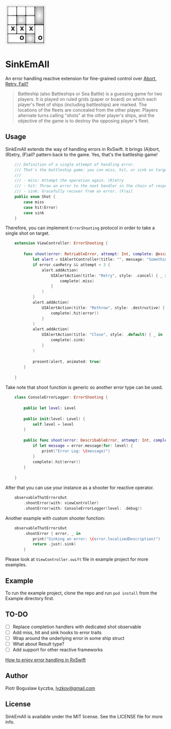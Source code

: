 <img src="/logo_outlined.png" width="128">

# SinkEmAll

An error handling reactive extension for fine-grained control over [Abort, Retry, Fail?](https://en.wikipedia.org/wiki/Abort,_Retry,_Fail%3F)

> Battleship (also Battleships or Sea Battle) is a guessing game for two players. It is played on ruled grids (paper or board) on which each player's fleet of ships (including battleships) are marked. The locations of the fleets are concealed from the other player. Players alternate turns calling "shots" at the other player's ships, and the objective of the game is to destroy the opposing player's fleet.

## Usage

SinkEmAll extends the way of handling errors in RxSwift. It brings (A)bort, (R)etry, (F)ail? pattern back to the game. Yes, that's the battleship game!

```swift
    /// Definition of a single attempt of handling error.
    /// That's the battleship game: you can miss, hit, or sink on target.
    ///
    /// - miss: Attempt the operation again. (R)etry
    /// - hit: Throw an error to the next handler in the chain of responsibility. (A)bort or (I)gnore
    /// - sink: Gracefully recover from an error. (F)ail
    public enum Shot {
        case miss
        case hit(Error)
        case sink
    }
```

Therefore, you can implement `ErrorShooting` protocol in order to take a single shot on target.

```swift
    extension ViewController: ErrorShooting {
    
        func shoot(error: RetriableError, attempt: Int, complete: @escaping (Shot) -> Void) {
            let alert = UIAlertController(title: "", message: "Something wrong happened", preferredStyle: .alert)
            if error.canRetry && attempt < 3 {
                alert.addAction(
                    UIAlertAction(title: "Retry", style: .cancel) { _ in
                        complete(.miss)
                    }
                )
            }
            alert.addAction(
                UIAlertAction(title: "Rethrow", style: .destructive) { _ in
                    complete(.hit(error))
                }
            )
            alert.addAction(
                UIAlertAction(title: "Close", style: .default) { _ in
                    complete(.sink)
                }
            )
    
            present(alert, animated: true)
        }
    
    }
```

Take note that shoot function is generic so another error type can be used.

```swift
    class ConsoleErrorLogger: ErrorShooting {
    
        public let level: Level
    
        public init(level: Level) {
            self.level = level
        }
    
        public func shoot(error: DescribableError, attempt: Int, complete: ((Shot) -> Void)) {
            if let message = error.message(for: level) {
                print("Error Log: \(message)")
            }
            complete(.hit(error))
        }
    
    }
```

After that you can use your instance as a shooter for reactive operator.

```swift
    observableThatErrorsOut
        .shootError(with: viewController)
        .shootError(with: ConsoleErrorLogger(level: .debug))
```

Another example with custom shooter function:

```swift
    observableThatErrorsOut
    	.shootError { error, _ in
            print("Sinking an error: \(error.localizedDescription)")
            return .just(.sink)
        }
```

Please look at `ViewController.swift` file in example project for more examples.

## Example

To run the example project, clone the repo and run `pod install` from the Example directory first.

## TO-DO

- [ ]  Replace completion handlers with dedicated shot observable
- [ ]  Add miss, hit and sink hooks to error traits
- [ ]  Wrap around the underlying error in some ship struct
- [ ]  What about Result type?
- [ ]  Add support for other reactive frameworks

[How to enjoy error handling in RxSwift](https://www.notion.so/56aed37191ef4fb28f420a1348a6d2fc)

## Author

Piotr Boguslaw Łyczba, lyzkov@gmail.com

## License

SinkEmAll is available under the MIT license. See the LICENSE file for more info.
